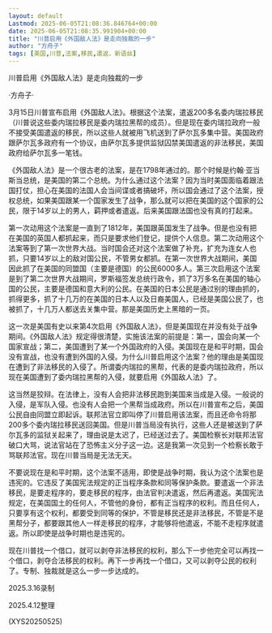 ```yaml
---
layout: default
Lastmod: 2025-06-05T21:08:36.846764+00:00
date: 2025-06-05T21:08:35.991904+00:00
title: "川普启用《外国敌人法》是走向独裁的一步"
author: "方舟子"
tags: [美国,川普,法案,移民,遣返，新语丝]
---
```


川普启用《外国敌人法》是走向独裁的一步

·方舟子·

3月15日川普宣布启用《外国敌人法》。根据这个法案，遣返200多名委内瑞拉移民（川普说这些委内瑞拉移民是委内瑞拉黑帮的成员）。但是现在委内瑞拉政府一般不接受美国遣返的移民，所以这些人就被用飞机送到了萨尔瓦多集中营。美国政府跟萨尔瓦多政府有一个协议，由萨尔瓦多提供监狱囚禁美国遣返的非法移民，美国政府给萨尔瓦多一笔钱。

《外国敌人法》是一个很古老的法案，是在1798年通过的。那个时候是约翰·亚当斯当总统，是美国的第二个总统。为什么通过这个法案？因为当时美国面临着跟法国打仗，担心在美国的法国人会当间谍或者搞破坏，所以国会通过了这个法案，授权总统，如果美国跟某一个国家发生了战争，那么就可以把在美国的这个国家的公民，限于14岁以上的男人，羁押或者遣返。后来美国跟法国也没有真的打起来。

第一次动用这个法案是一直到了1812年，美国跟英国发生了战争。但是也没有把在美国的英国人都抓起来，而只是要求他们登记，提供个人信息。第二次动用这个法案等到了第一次世界大战。当时国会还对这个法案做了补充，扩充为连女人也抓，只要14岁以上的敌对国公民，不管男女都抓。在第一次世界大战期间，美国因此抓了在美国的同盟国（主要是德国）的公民6000多人。第三次启用这个法案是到了第二次世界大战期间，罗斯福签发总统行政令，抓了3万多名在美国的轴心国的公民，主要是德国和意大利的公民。在美国的日本公民是通过别的理由抓的，抓得更多，抓了十几万的在美国的日本人以及日裔美国人，已经是美国公民了，也被抓了，十几万人都送去关集中营。那是美国历史上黑暗的一页。

这一次是美国有史以来第4次启用《外国敌人法》，但是美国现在并没有处于战争期间。《外国敌人法》规定得很清楚，实施该法案的前提是：第一，国会向某一个国家宣战；第二，美国遭到了某一个外国政府的入侵。美国现在是和平时期，国会没有宣战，也没有遭到外国的入侵。为什么川普启用这个法案？他的理由是美国现在遭到了非法移民的入侵了。所谓委内瑞拉的黑帮，代表的是委内瑞拉政府，所以现在美国遭到了委内瑞拉黑帮的入侵，就要启用《外国敌人法》了。

这当然是狡辩。在法律上，没有人会把非法移民跑到美国来当成是入侵。一般说的入侵，是军队入侵。也没有人会把一个黑帮当成政府。所以在川普宣布之后，美国公民自由同盟立即起诉。联邦法官立即叫停了川普启用该法案，而且还命令将那200多个委内瑞拉移民送回美国。但是川普当局没有执行，这些人还是被送到了萨尔瓦多的监狱关起来了，理由说是太迟了，已经送过去了。美国检察长对联邦法官破口大骂，说法官站在了恐怖主义分子这一边。这是我第一次见到一个检察长敢于骂联邦法官。现在川普当局是无法无天。

不要说现在是和平时期，这个法案不适用，即使是战争时期，我认为这个法案也是违宪的。它违反了美国宪法规定的正当程序条款和同等保护条款。要遣返一个非法移民，是要走程序的，要走移民的程序，由法官判决遣返，然后再遣返。美国宪法规定，在美国国土的任何人，不管他的身份，都有正当程序的权利。而且任何人，只要享有这个权利，都要受到同等的保护，不管是移民还是非法移民，不管是不是黑帮分子，都要跟其他人一样走移民的程序，才能够将他遣返，不能不走程序就遣返。所以即使是战争时期也是违宪的。

现在川普找一个借口，就可以剥夺非法移民的权利，那么下一步他完全可以再找一个借口，剥夺合法移民的权利。再下一步再找一个借口，又可以剥夺公民的权利了。专制、独裁就是这么一步一步达成的。

2025.3.16录制

2025.4.12整理

(XYS20250525)

